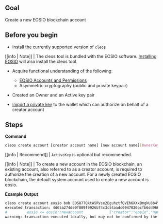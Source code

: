 ## Goal
Create a new EOSIO blockchain account 

## Before you begin

* Install the currently supported version of `cleos`

[[info | Note]]
| The cleos tool is bundled with the EOSIO software. [Installing EOSIO](../../00_install/index.md) will also install the cleos tool. 

* Acquire functional understanding of the following:
  * [EOSIO Accounts and Permissions](https://developers.eos.io/welcome/latest/protocol/accounts_and_permissions)
  * Asymmetric cryptography (public and private keypair) 

* Created an Owner and an Active key pair
* [Import a private key](../02_how-to-guides/how-to-import-a-key.md) to the wallet which can authorize on behalf of a creator account

## Steps

**Command**

```sh
cleos create account [creator account name] [new account name][OwnerKey] [ActiveKey]
```

[[info | Recommend]]
| `ActiveKey` is optional but recommended.

[[info | Note]]
| To create a new account in the EOSIO blockchain, an existing account, also referred to as a creator account, is required to authorize the creation of a new account. For a newly created EOSIO blockchain, the default system account used to create a new account is eosio.

**Example Output**
```sh
cleos create account eosio bob EOS87TQktA5RVse2EguhztfQVEh6XXxBmgkU8b4Y5YnGvtYAoLGNN
executed transaction: 4d65a274de9f809f9926b74c3c54aadc0947020bcfb6dd96043d1bcd9c46604c  200 bytes  166 us
#         eosio <= eosio::newaccount            {"creator":"eosio","name":"bob","owner":{"threshold":1,"keys":[{"key":"EOS87TQktA5RVse2EguhztfQVEh6X...
warning: transaction executed locally, but may not be confirmed by the network yet         ]
```
